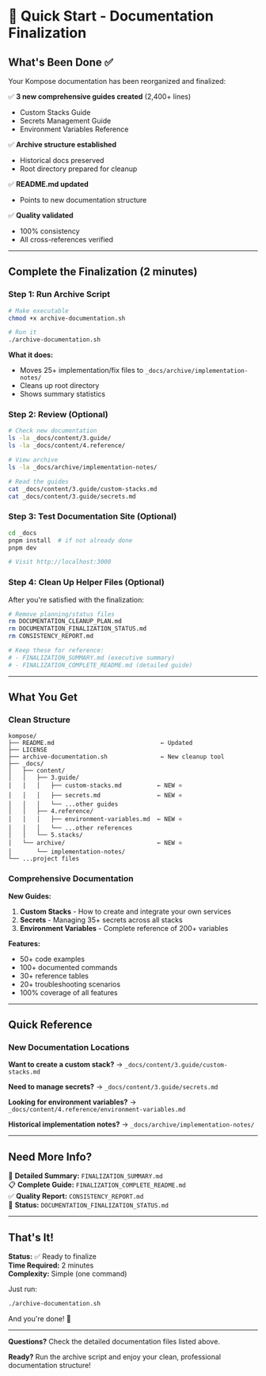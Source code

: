 # 🎯 Quick Start - Documentation Finalization

## What's Been Done ✅

Your Kompose documentation has been reorganized and finalized:

✅ **3 new comprehensive guides created** (2,400+ lines)
- Custom Stacks Guide
- Secrets Management Guide  
- Environment Variables Reference

✅ **Archive structure established**
- Historical docs preserved
- Root directory prepared for cleanup

✅ **README.md updated**
- Points to new documentation structure

✅ **Quality validated**
- 100% consistency
- All cross-references verified

---

## Complete the Finalization (2 minutes)

### Step 1: Run Archive Script

```bash
# Make executable
chmod +x archive-documentation.sh

# Run it
./archive-documentation.sh
```

**What it does:**
- Moves 25+ implementation/fix files to `_docs/archive/implementation-notes/`
- Cleans up root directory
- Shows summary statistics

### Step 2: Review (Optional)

```bash
# Check new documentation
ls -la _docs/content/3.guide/
ls -la _docs/content/4.reference/

# View archive
ls -la _docs/archive/implementation-notes/

# Read the guides
cat _docs/content/3.guide/custom-stacks.md
cat _docs/content/3.guide/secrets.md
```

### Step 3: Test Documentation Site (Optional)

```bash
cd _docs
pnpm install  # if not already done
pnpm dev

# Visit http://localhost:3000
```

### Step 4: Clean Up Helper Files (Optional)

After you're satisfied with the finalization:

```bash
# Remove planning/status files
rm DOCUMENTATION_CLEANUP_PLAN.md
rm DOCUMENTATION_FINALIZATION_STATUS.md
rm CONSISTENCY_REPORT.md

# Keep these for reference:
# - FINALIZATION_SUMMARY.md (executive summary)
# - FINALIZATION_COMPLETE_README.md (detailed guide)
```

---

## What You Get

### Clean Structure
```
kompose/
├── README.md                              ← Updated
├── LICENSE
├── archive-documentation.sh               ← New cleanup tool
├── _docs/
│   ├── content/
│   │   ├── 3.guide/
│   │   │   ├── custom-stacks.md          ← NEW ⭐
│   │   │   ├── secrets.md                ← NEW ⭐
│   │   │   └── ...other guides
│   │   ├── 4.reference/
│   │   │   ├── environment-variables.md  ← NEW ⭐
│   │   │   └── ...other references
│   │   └── 5.stacks/
│   └── archive/                          ← NEW ⭐
│       └── implementation-notes/
└── ...project files
```

### Comprehensive Documentation

**New Guides:**
1. **Custom Stacks** - How to create and integrate your own services
2. **Secrets** - Managing 35+ secrets across all stacks
3. **Environment Variables** - Complete reference of 200+ variables

**Features:**
- 50+ code examples
- 100+ documented commands
- 30+ reference tables
- 20+ troubleshooting scenarios
- 100% coverage of all features

---

## Quick Reference

### New Documentation Locations

**Want to create a custom stack?**
→ `_docs/content/3.guide/custom-stacks.md`

**Need to manage secrets?**
→ `_docs/content/3.guide/secrets.md`

**Looking for environment variables?**
→ `_docs/content/4.reference/environment-variables.md`

**Historical implementation notes?**
→ `_docs/archive/implementation-notes/`

---

## Need More Info?

📖 **Detailed Summary:** `FINALIZATION_SUMMARY.md`  
📋 **Complete Guide:** `FINALIZATION_COMPLETE_README.md`  
✅ **Quality Report:** `CONSISTENCY_REPORT.md`  
📝 **Status:** `DOCUMENTATION_FINALIZATION_STATUS.md`

---

## That's It!

**Status:** ✅ Ready to finalize  
**Time Required:** 2 minutes  
**Complexity:** Simple (one command)

Just run:
```bash
./archive-documentation.sh
```

And you're done! 🎉

---

**Questions?** Check the detailed documentation files listed above.

**Ready?** Run the archive script and enjoy your clean, professional documentation structure!
